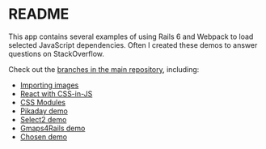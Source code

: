 # README

This app contains several examples of using Rails 6 and Webpack to load selected JavaScript dependencies. Often I created these demos to answer questions on StackOverflow.

Check out the [branches in the main repository](https://github.com/rossta/rails6-webpacker-demo/branches), including:

* [Importing images](https://github.com/rossta/rails6-webpacker-demo/compare/example/images)
* [React with CSS-in-JS](https://github.com/rossta/rails6-webpacker-demo/compare/example/react-image)
* [CSS Modules](https://github.com/rossta/rails6-webpacker-demo/compare/example/css-module)
* [Pikaday demo](https://github.com/rossta/rails6-webpacker-demo/compare/example/pikaday)
* [Select2 demo](https://github.com/rossta/rails6-webpacker-demo/compare/example/select2)
* [Gmaps4Rails demo](https://github.com/rossta/rails6-webpacker-demo/compare/example/gmaps4rails)
* [Chosen demo](https://github.com/rossta/rails6-webpacker-demo/compare/example/chosen)
